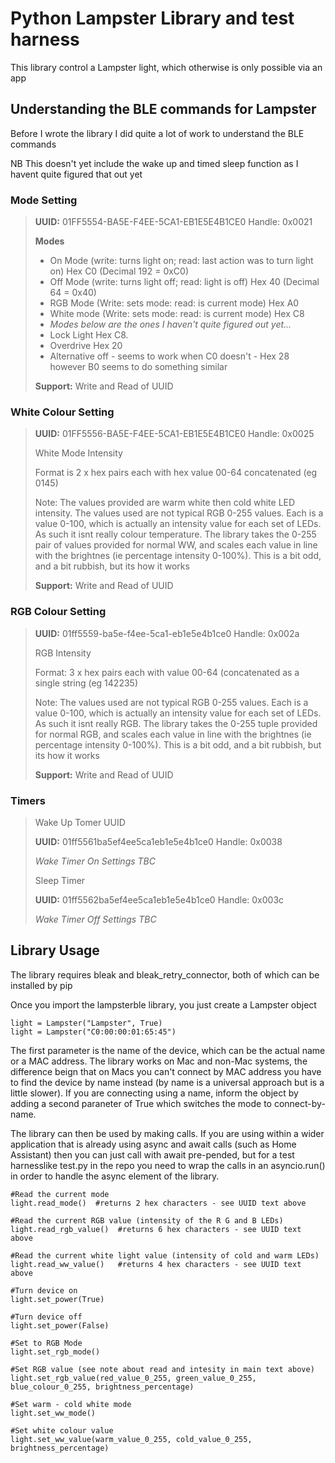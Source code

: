 # Python Lampster Library and test harness

This library control a Lampster light, which otherwise is only possible via an app

## Understanding the BLE commands for Lampster

Before I wrote the library I did quite a lot of work to understand the BLE commands

NB This doesn't yet include the wake up and timed sleep function as I havent quite figured that out yet

### Mode Setting
> **UUID:** 01FF5554-BA5E-F4EE-5CA1-EB1E5E4B1CE0  Handle: 0x0021
> 
> **Modes**
> - On Mode (write: turns light on; read: last action was to turn light on) Hex C0 (Decimal 192 = 0xC0) 
> - Off Mode (write: turns light off; read: light is off) Hex 40 (Decimal 64 = 0x40) 
> - RGB Mode (Write: sets mode: read: is current mode) Hex A0
> - White mode (Write: sets mode: read: is current mode) Hex C8
> - *Modes below are the ones I haven't quite figured out yet...*
> - Lock Light Hex C8. 
> - Overdrive Hex 20
> - Alternative off - seems to work when C0 doesn't - Hex 28 however B0 seems to do something similar
>
> **Support:** Write and Read of UUID

### White Colour Setting
> **UUID:** 01FF5556-BA5E-F4EE-5CA1-EB1E5E4B1CE0 Handle: 0x0025
> 
> White Mode Intensity 
> 
> Format is 2 x hex pairs each with hex value 00-64 concatenated (eg 0145)
> 
> Note: The values provided are warm white then cold white LED intensity.  The values used are not typical RGB 0-255 values.  Each is a value 0-100, which is actually an intensity value for each set of LEDs.  As such it isnt really colour temperature.  The library takes the 0-255 pair of values provided for normal WW, and scales each value in line with the brightnes (ie percentage intensity 0-100%).  This is a bit odd, and a bit rubbish, but its how it works
> 
> **Support:** Write and Read of UUID

### RGB Colour Setting
> **UUID:** 01ff5559-ba5e-f4ee-5ca1-eb1e5e4b1ce0 Handle: 0x002a
> 
> RGB Intensity 
> 
> Format: 3 x hex pairs each with value 00-64 (concatenated as a single string (eg 142235) 
> 
> Note: The values used are not typical RGB 0-255 values.  Each is a value 0-100, which is actually an intensity value for each set of LEDs.  As such it isnt really RGB.  The library takes the 0-255 tuple provided for normal RGB, and scales each value in line with the brightnes (ie percentage intensity 0-100%).  This is a bit odd, and a bit rubbish, but its how it works
> 
> **Support:** Write and Read of UUID

### Timers
> Wake Up Tomer UUID
> 
> **UUID:** 01ff5561ba5ef4ee5ca1eb1e5e4b1ce0 Handle: 0x0038
> 
> *Wake Timer On Settings TBC*
>
> Sleep Timer
> 
> **UUID:** 01ff5562ba5ef4ee5ca1eb1e5e4b1ce0 Handle: 0x003c
> 
> *Wake Timer Off Settings TBC*

## Library Usage

The library requires bleak and bleak_retry_connector, both of which can be installed by pip

Once you import the lampsterble library, you just create a Lampster object

```
light = Lampster("Lampster", True)
light = Lampster("C0:00:00:01:65:45")
```

The first parameter is the name of the device, which can be the actual name or a MAC address.  The library works on Mac and non-Mac systems, the difference beign that on Macs you can't connect by MAC address you have to find the device by name instead (by name is a universal approach but is a little slower).  If you are connecting using a name, inform the object by adding a second paraneter of True which switches the mode to connect-by-name.

The library can then be used by making calls.  If you are using within a wider application that is already using async and await calls (such as Home Assistant) then you can just call with await pre-pended, but for a test harnesslike test.py in the repo you need to wrap the calls in an asyncio.run() in order to handle the async element of the library.

```
#Read the current mode
light.read_mode()  #returns 2 hex characters - see UUID text above

#Read the current RGB value (intensity of the R G and B LEDs)
light.read_rgb_value()  #returns 6 hex characters - see UUID text above

#Read the current white light value (intensity of cold and warm LEDs)
light.read_ww_value()   #returns 4 hex characters - see UUID text above

#Turn device on
light.set_power(True)

#Turn device off
light.set_power(False)

#Set to RGB Mode
light.set_rgb_mode()

#Set RGB value (see note about read and intesity in main text above)
light.set_rgb_value(red_value_0_255, green_value_0_255, blue_colour_0_255, brightness_percentage)

#Set warm - cold white mode
light.set_ww_mode()

#Set white colour value
light.set_ww_value(warm_value_0_255, cold_value_0_255, brightness_percentage)
```


